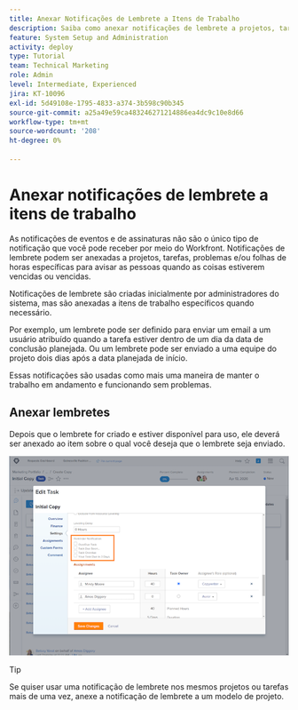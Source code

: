 ```yaml
---
title: Anexar Notificações de Lembrete a Itens de Trabalho
description: Saiba como anexar notificações de lembrete a projetos, tarefas, problemas ou folhas de horas para informar as pessoas quando o trabalho está vencido ou vencido.
feature: System Setup and Administration
activity: deploy
type: Tutorial
team: Technical Marketing
role: Admin
level: Intermediate, Experienced
jira: KT-10096
exl-id: 5d49108e-1795-4833-a374-3b598c90b345
source-git-commit: a25a49e59ca483246271214886ea4dc9c10e8d66
workflow-type: tm+mt
source-wordcount: '208'
ht-degree: 0%

---
```


# Anexar notificações de lembrete a itens de trabalho

As notificações de eventos e de assinaturas não são o único tipo de notificação que você pode receber por meio do Workfront. Notificações de lembrete podem ser anexadas a projetos, tarefas, problemas e/ou folhas de horas específicas para avisar as pessoas quando as coisas estiverem vencidas ou vencidas.

Notificações de lembrete são criadas inicialmente por administradores do sistema, mas são anexadas a itens de trabalho específicos quando necessário.

Por exemplo, um lembrete pode ser definido para enviar um email a um usuário atribuído quando a tarefa estiver dentro de um dia da data de conclusão planejada. Ou um lembrete pode ser enviado a uma equipe do projeto dois dias após a data planejada de início.

Essas notificações são usadas como mais uma maneira de manter o trabalho em andamento e funcionando sem problemas.

## Anexar lembretes

Depois que o lembrete for criado e estiver disponível para uso, ele deverá ser anexado ao item sobre o qual você deseja que o lembrete seja enviado.

![[!UICONTROL Notificação de lembrete] na seção [!UICONTROL Editar tarefa] janela](assets/admin-fund-user-notifications-17.png)

>[!TIP]
>
>Se quiser usar uma notificação de lembrete nos mesmos projetos ou tarefas mais de uma vez, anexe a notificação de lembrete a um modelo de projeto.

<!---
learn more URLs
 Attach a reminder notification to an object
Automatic reminders vs. reminder notifications
--->
